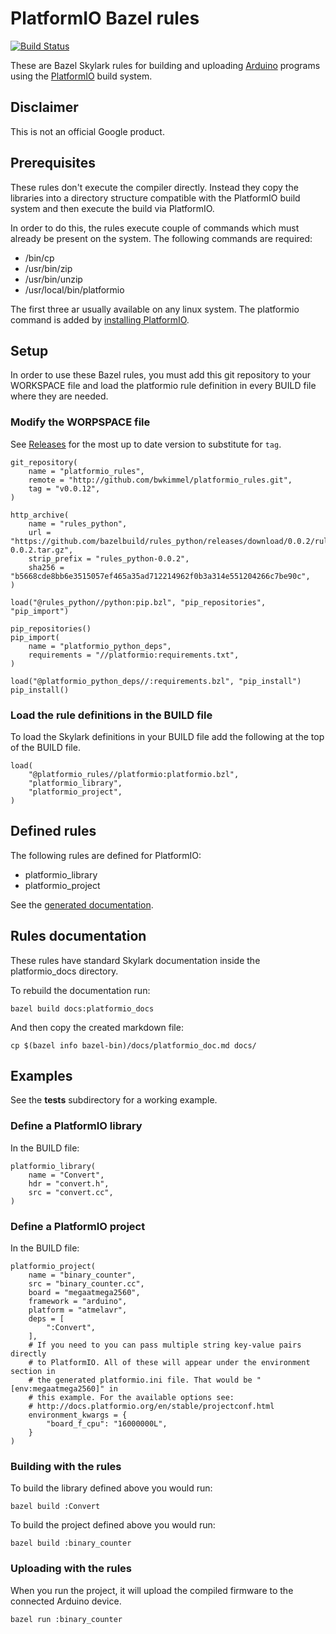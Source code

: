 # PlatformIO Bazel rules

[![Build Status](https://travis-ci.org/mum4k/platformio_rules.svg?branch=master)](https://travis-ci.org/mum4k/platformio_rules)

These are Bazel Skylark rules for building and uploading
[Arduino](https://www.arduino.cc/) programs using the
[PlatformIO](http://platformio.org/) build system.

## Disclaimer

This is not an official Google product.

## Prerequisites

These rules don't execute the compiler directly. Instead they copy the
libraries into a directory structure compatible with the PlatformIO build
system and then execute the build via PlatformIO.

In order to do this, the rules execute couple of commands which must already be
present on the system.  The following commands are required:

*   /bin/cp
*   /usr/bin/zip
*   /usr/bin/unzip
*   /usr/local/bin/platformio

The first three ar usually available on any linux system. The platformio
command is added by [installing
PlatformIO](http://docs.platformio.org/en/latest/installation.html).

## Setup

In order to use these Bazel rules, you must add this git repository to your
WORKSPACE file and load the platformio rule definition in every BUILD file
where they are needed.

### Modify the WORPSPACE file

See [Releases](https://github.com/mum4k/platformio_rules/releases) for the most up to date version to substitute for `tag`.

```
git_repository(
    name = "platformio_rules",
    remote = "http://github.com/bwkimmel/platformio_rules.git",
    tag = "v0.0.12",
)

http_archive(
    name = "rules_python",
    url = "https://github.com/bazelbuild/rules_python/releases/download/0.0.2/rules_python-0.0.2.tar.gz",
    strip_prefix = "rules_python-0.0.2",
    sha256 = "b5668cde8bb6e3515057ef465a35ad712214962f0b3a314e551204266c7be90c",
)

load("@rules_python//python:pip.bzl", "pip_repositories", "pip_import")

pip_repositories()
pip_import(
    name = "platformio_python_deps",
    requirements = "//platformio:requirements.txt",
)

load("@platformio_python_deps//:requirements.bzl", "pip_install")
pip_install()
```

### Load the rule definitions in the BUILD file

To load the Skylark definitions in your BUILD file add the following at the top
of the BUILD file.

```
load(
    "@platformio_rules//platformio:platformio.bzl",
    "platformio_library",
    "platformio_project",
)
```

## Defined rules

The following rules are defined for PlatformIO:

*  platformio_library
*  platformio_project

See the [generated documentation](docs/platformio_doc.md).

## Rules documentation

These rules have standard Skylark documentation inside the platformio_docs
directory.

To rebuild the documentation run:

```
bazel build docs:platformio_docs
```

And then copy the created markdown file:

```
cp $(bazel info bazel-bin)/docs/platformio_doc.md docs/
```

## Examples

See the **tests** subdirectory for a working example.

### Define a PlatformIO library

In the BUILD file:

```
platformio_library(
    name = "Convert",
    hdr = "convert.h",
    src = "convert.cc",
)
```

### Define a PlatformIO project

In the BUILD file:

```
platformio_project(
    name = "binary_counter",
    src = "binary_counter.cc",
    board = "megaatmega2560",
    framework = "arduino",
    platform = "atmelavr",
    deps = [
        ":Convert",
    ],
    # If you need to you can pass multiple string key-value pairs directly
    # to PlatformIO. All of these will appear under the environment section in
    # the generated platformio.ini file. That would be "[env:megaatmega2560]" in
    # this example. For the available options see:
    # http://docs.platformio.org/en/stable/projectconf.html
    environment_kwargs = {
        "board_f_cpu": "16000000L",
    }
)
```

### Building with the rules

To build the library defined above you would run:

```
bazel build :Convert
```

To build the project defined above you would run:

```
bazel build :binary_counter
```

### Uploading with the rules

When you run the project, it will upload the compiled firmware to the connected
Arduino device.

```
bazel run :binary_counter
```
